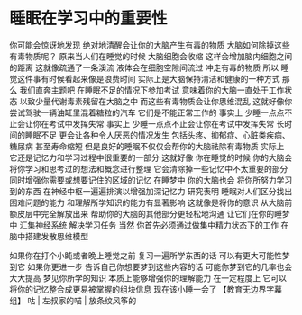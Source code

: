 # 睡眠在学习中的重要性

你可能会惊讶地发现 绝对地清醒会让你的大脑产生有毒的物质 大脑如何除掉这些有毒物质呢？ 原来当人们在睡觉的时候 大脑细胞会收缩 这样会增加脑内细胞之间的距离 这就像疏通了一条溪流 液体会在细胞空隙间流过 冲走有毒的物质 所以 睡觉这件事有时候看起来像是浪费时间 实际上是大脑保持清洁和健康的一种方式 那么 我们直奔主题吧 在睡眠不足的情况下参加考试 意味着你的大脑一直处于工作状态 以致少量代谢毒素残留在大脑之中 而这些有毒物质会让你思维混乱 这就好像你尝试驾驶一辆油缸里混着糖粒的汽车 它们是不能正常工作的 事实上 少睡一点点不止会让你在考试中发挥失常 事实上 少睡一点点不止会让你在考试中发挥失常 长时间的睡眠不足 更会让各种令人厌恶的情况发生 包括头疼、抑郁症、心脏类疾病、糖尿病 甚至寿命缩短 但是良好的睡眠不仅仅会帮你的大脑祛除有毒物质 实际上 它还是记忆力和学习过程中很重要的一部分 这就好像 你在睡觉的时候 你的大脑会将你学习和思考过的想法和概念进行整理 它会清除掉一些记忆中不太重要的部分 同时增强你需要或想要记住的区域的记忆 在睡梦中 你的大脑也会 将你所努力学习到的东西 在神经中枢一遍遍排演以增强加深记忆力 研究表明 睡眠对人们区分找出困难问题的能力 和理解所学知识的能力有显著影响 这就像是将你的意识 从大脑前额皮层中完全解放出来 帮助你的大脑的其他部分更轻松地沟通 让它们在你的睡梦中 汇集神经系统 解决学习任务 当然 你首先必须通过做集中精力状态下的工作 在脑中搭建发散思维模型

如果你在打个小盹或者晚上睡觉之前 复习一遍所学东西的话 可以有更大可能性梦到它 如果你更进一步 告诉自己你想要梦到这些内容的话 可能你梦到它的几率也会大大提高 梦见你所学的知识 本质上能够增强你的理解能力 在一定程度上 它可以将你的记忆整合成更易被掌握的组块信息 现在该小睡一会了 【教育无边界字幕组】 咕 | 左叔家的喵 | 放条纹风筝的
